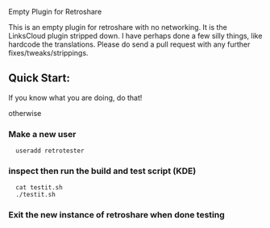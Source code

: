 Empty Plugin for Retroshare

This is an empty plugin for retroshare with no networking.
It is the LinksCloud plugin stripped down.
I have perhaps done a few silly things, like hardcode the translations.
Please do send a pull request with any further fixes/tweaks/strippings.


## Quick Start:

If you know what you are doing, do that!

otherwise

### Make a new user
```
  useradd retrotester
```
### inspect then run the build and test script (KDE)
```
  cat testit.sh
  ./testit.sh
```
### Exit the new instance of retroshare when done testing



